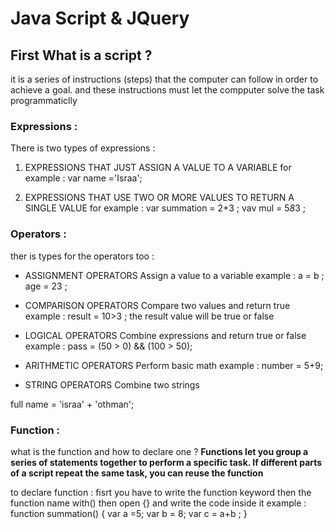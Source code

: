 # Java Script & JQuery 

## First What is a script ?
it is a series of instructions (steps) that the computer can follow in order to achieve a goal. 
and these instructions must let the compputer solve the task programmaticlly 

### Expressions :
There is two types of expressions :
1. EXPRESSIONS THAT JUST ASSIGN A
VALUE TO A VARIABLE 
for example : 
var name ='Israa';

2. EXPRESSIONS THAT USE TWO OR
MORE VALUES TO RETURN A
SINGLE VALUE 
for example :
var summation = 2+3 ;
vav mul = 5*8*3 ;

### Operators :
 ther is types for the operators too :
 - ASSIGNMENT OPERATORS
Assign a value to a variable 
example :
a = b ;
age = 23 ;

- COMPARISON OPERATORS
Compare two values and return true  
example :
result = 10>3 ; 
the result value will be true or false

- LOGICAL OPERATORS
Combine expressions and return true or false
example : 
pass = (50 > 0) && (100 > 50);

- ARITHMETIC OPERATORS
Perform basic math
example :
number = 5+9;

- STRING OPERATORS
Combine two strings 

full name = 'israa' + 'othman';


### Function :
  what is the function and how to declare one ?
  **Functions let you group a series of statements together to perform a
specific task. If different parts of a script repeat the same task, you can
reuse the function**

to declare function :
fisrt you have to write the function keyword then the function name with() then open {} and write the code inside it 
example : 
function summation() {
    var a =5;
    var b = 8;
    var c = a+b ;
}